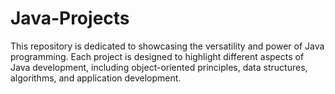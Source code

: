 # Java-Projects
This repository is dedicated to showcasing the versatility and power of Java programming. Each project is designed to highlight different aspects of Java development, including object-oriented principles, data structures, algorithms, and application development.
